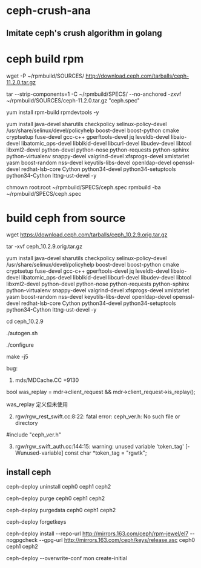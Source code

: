 # ceph-crush-ana

## Imitate ceph's crush algorithm in golang

# ceph build rpm
wget -P ~/rpmbuild/SOURCES/ http://download.ceph.com/tarballs/ceph-11.2.0.tar.gz

tar --strip-components=1 -C ~/rpmbuild/SPECS/ --no-anchored -zxvf ~/rpmbuild/SOURCES/ceph-11.2.0.tar.gz "ceph.spec"

yum install rpm-build rpmdevtools -y

yum install java-devel sharutils checkpolicy selinux-policy-devel /usr/share/selinux/devel/policyhelp   boost-devel boost-python cmake cryptsetup fuse-devel gcc-c++ gperftools-devel jq leveldb-devel libaio-devel libatomic_ops-devel libblkid-devel libcurl-devel libudev-devel libtool libxml2-devel python-devel python-nose python-requests python-sphinx python-virtualenv snappy-devel valgrind-devel xfsprogs-devel xmlstarlet yasm boost-random nss-devel keyutils-libs-devel openldap-devel openssl-devel redhat-lsb-core Cython python34-devel python34-setuptools python34-Cython lttng-ust-devel -y

chmown root:root ~/rpmbuild/SPECS/ceph.spec
rpmbuild -ba ~/rpmbuild/SPECS/ceph.spec

# build ceph from source

wget https://download.ceph.com/tarballs/ceph_10.2.9.orig.tar.gz

tar -xvf ceph_10.2.9.orig.tar.gz

yum install java-devel sharutils checkpolicy selinux-policy-devel /usr/share/selinux/devel/policyhelp   boost-devel boost-python cmake cryptsetup fuse-devel gcc-c++ gperftools-devel jq leveldb-devel libaio-devel libatomic_ops-devel libblkid-devel libcurl-devel libudev-devel libtool libxml2-devel python-devel python-nose python-requests python-sphinx python-virtualenv snappy-devel valgrind-devel xfsprogs-devel xmlstarlet yasm boost-random nss-devel keyutils-libs-devel openldap-devel openssl-devel redhat-lsb-core Cython python34-devel python34-setuptools python34-Cython lttng-ust-devel -y

cd ceph_10.2.9

./autogen.sh

./configure

make -j5

bug:

1. mds/MDCache.CC +9130

bool was_replay = mdr->client_request && mdr->client_request->is_replay();

was_replay 定义但未使用

2. rgw/rgw_rest_swift.cc:8:22: fatal error: ceph_ver.h: No such file or directory
 
 #include "ceph_ver.h"

3. rgw/rgw_swift_auth.cc:144:15: warning: unused variable 'token_tag' [-Wunused-variable]
   const char *token_tag = "rgwtk";
   
   
   
## install ceph

ceph-deploy uninstall ceph0 ceph1 ceph2

ceph-deploy purge ceph0 ceph1 ceph2

ceph-deploy purgedata ceph0 ceph1 ceph2

ceph-deploy forgetkeys

ceph-deploy install --repo-url http://mirrors.163.com/ceph/rpm-jewel/el7 --nogpgcheck --gpg-url http://mirrors.163.com/ceph/keys/release.asc ceph0 ceph1 ceph2

ceph-deploy --overwrite-conf mon create-initial


